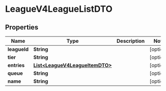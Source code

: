 
# LeagueV4LeagueListDTO

## Properties
Name | Type | Description | Notes
------------ | ------------- | ------------- | -------------
**leagueId** | **String** |  |  [optional]
**tier** | **String** |  |  [optional]
**entries** | [**List&lt;LeagueV4LeagueItemDTO&gt;**](LeagueV4LeagueItemDTO.md) |  |  [optional]
**queue** | **String** |  |  [optional]
**name** | **String** |  |  [optional]



